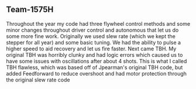 ## Team-1575H

Throughout the year my code had three flywheel control methods and some minor changes throughout driver control and autonomous that let us do some more fine work.
Originally we used slew rate (which we kept the stepper for all year) and some basic tuning. We had the ability to pulse a higher speed to aid recovery and let us fire faster.
Next came TBH. My original TBH was horribly clunky and had logic errors which caused us to have some issues with oscillations after about 4 shots. This is what I called TBH flawless, which was based off of Jpearman's original TBH code, but added Feedforward to reduce overshoot and had motor protection through the original slew rate code
